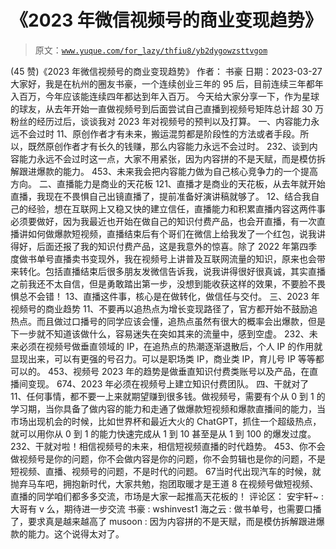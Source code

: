 # 《2023 年微信视频号的商业变现趋势》

> 原文：[`www.yuque.com/for_lazy/thfiu8/yb2dygowzsttvgom`](https://www.yuque.com/for_lazy/thfiu8/yb2dygowzsttvgom)

<ne-h2 id="07431b75" data-lake-id="07431b75"><ne-heading-ext><ne-heading-anchor></ne-heading-anchor><ne-heading-fold></ne-heading-fold></ne-heading-ext><ne-heading-content><ne-text id="ud9e93e43">(45 赞)《2023 年微信视频号的商业变现趋势》</ne-text></ne-heading-content></ne-h2> <ne-p id="u4cc9f7ce" data-lake-id="u4cc9f7ce"><ne-text id="u876d1fd1">作者： 书豪</ne-text></ne-p> <ne-p id="uef2f2b02" data-lake-id="uef2f2b02"><ne-text id="uf2995c6a">日期：2023-03-27</ne-text></ne-p> <ne-p id="udfee7f6a" data-lake-id="udfee7f6a"><ne-text id="ufac059f9">大家好，我是在杭州的圈友书豪，一个连续创业三年的 95 后，目前连续三年都年入百万，今年应该能连续四年都达到年入百万。</ne-text></ne-p> <ne-p id="ue8d0dce1" data-lake-id="ue8d0dce1"><ne-text id="ud4648e35">今天给大家分享一下，作为星球的球友，从去年开始一直做视频号到后面尝试自己直播到视频号矩阵总计超 30 万粉丝的经历过后，谈谈我对 2023 年对视频号的预判以及打算。</ne-text></ne-p> <ne-h1 id="e0cb2ebf" data-lake-id="e0cb2ebf"><ne-heading-ext><ne-heading-anchor></ne-heading-anchor><ne-heading-fold></ne-heading-fold></ne-heading-ext><ne-heading-content><ne-text id="u789d36ee" ne-bold="true">一、内容能力永远不会过时</ne-text></ne-heading-content></ne-h1> <ne-oli><ne-oli-i>1</ne-oli-i><ne-oli-c class="ne-oli-content" id="u9c1b9af1" data-lake-id="u9c1b9af1"><ne-text id="uc562617f">1、原创作者才有未来，搬运混剪都是阶段性的方法或者手段。所以，既然原创作者才有长久的钱赚，那么</ne-text><ne-text id="u3dd33757" ne-bold="true">内容能力永远不会过时。</ne-text></ne-oli-c></ne-oli> <ne-oli><ne-oli-i>2</ne-oli-i></ne-oli><ne-oli><ne-oli-i>3</ne-oli-i><ne-oli-c class="ne-oli-content" id="u0e36368f" data-lake-id="u0e36368f"><ne-text id="u65236184">2、谈到内容能力永远不会过时这一点，大家不用紧张，因为内容拼的不是天赋，而是模仿拆解跟进爆款的能力。</ne-text></ne-oli-c></ne-oli> <ne-oli><ne-oli-i>4</ne-oli-i></ne-oli><ne-oli><ne-oli-i>5</ne-oli-i><ne-oli-c class="ne-oli-content" id="u0f19b040" data-lake-id="u0f19b040"><ne-text id="uf30b9744">3、未来我会把内容能力做为自己核心竞争力的一个提高方向。</ne-text></ne-oli-c></ne-oli> <ne-h1 id="07beca41" data-lake-id="07beca41"><ne-heading-ext><ne-heading-anchor></ne-heading-anchor><ne-heading-fold></ne-heading-fold></ne-heading-ext><ne-heading-content><ne-text id="u92413ff4" ne-bold="true">二、直播能力是商业的天花板</ne-text></ne-heading-content></ne-h1> <ne-oli><ne-oli-i>1</ne-oli-i></ne-oli><ne-oli><ne-oli-i>2</ne-oli-i><ne-oli-c class="ne-oli-content" id="u8a64c295" data-lake-id="u8a64c295"><ne-text id="u1ce05ccb">1、</ne-text><ne-text id="ub926f595" ne-bold="true">直播才是商业的天花板，</ne-text><ne-text id="uc82795db">从去年就开始直播，我现在不畏惧自己出镜直播了，提前准备好演讲稿就够了。</ne-text></ne-oli-c></ne-oli> <ne-oli><ne-oli-i>1</ne-oli-i><ne-oli-c class="ne-oli-content" id="ud31d10d4" data-lake-id="ud31d10d4"><ne-text id="u40717815">2、结合我自己的经验，想在互联网上又稳又快的建立信任，</ne-text><ne-text id="u99430889" ne-bold="true">直播能力</ne-text><ne-text id="u8a6e5495">和</ne-text><ne-text id="uc3fbf3a0" ne-bold="true">积累直播内容</ne-text><ne-text id="u07fd9f87">这两件事必须要做好，因为我最近也开始在做自己的知识付费产品，也会开直播，有一次直播讲如何做爆款短视频，直播结束后有个哥们在微信上给我发了一个红包，说我讲得好，后面还报了我的知识付费产品，这是我意外的惊喜。除了 2022 年第四季度做书单号直播卖书变现外，我在视频号上讲普及互联网流量的知识，原来也会带来转化。包括直播结束后很多朋友发微信告诉我，说我讲得很好很真诚，其实直播之前我还不太自信，但是勇敢踏出第一步，没想到能收获这样的效果，不要脸不畏惧总不会错！</ne-text></ne-oli-c></ne-oli> <ne-oli><ne-oli-i>1</ne-oli-i><ne-oli-c class="ne-oli-content" id="u8737aff3" data-lake-id="u8737aff3"><ne-text id="ua29819d3">3、直播这件事，</ne-text><ne-text id="u759ad270" ne-bold="true">核心是在做转化，做信任与交付</ne-text><ne-text id="uafe3535f">。</ne-text></ne-oli-c></ne-oli> <ne-h1 id="65710257" data-lake-id="65710257"><ne-heading-ext><ne-heading-anchor></ne-heading-anchor><ne-heading-fold></ne-heading-fold></ne-heading-ext><ne-heading-content><ne-text id="uc2332b9e" ne-bold="true">三、2023 年视频号的商业趋势</ne-text></ne-heading-content></ne-h1> <ne-oli><ne-oli-i>1</ne-oli-i><ne-oli-c class="ne-oli-content" id="ubbaef614" data-lake-id="ubbaef614"><ne-text id="ua9641e76">1、不要再以追热点为增长变现路径了，官方都开始不鼓励追热点。而且做过口播号的同学应该会懂，追热点虽然有很大的概率会出爆款，但是下一步就不知道该做什么，容易迷失在突如其来的流量中，感到空虚。</ne-text></ne-oli-c></ne-oli> <ne-oli><ne-oli-i>2</ne-oli-i></ne-oli><ne-oli><ne-oli-i>3</ne-oli-i><ne-oli-c class="ne-oli-content" id="u92aa613d" data-lake-id="u92aa613d"><ne-text id="u516a861c">2、未来必须在视频号做垂直领域的 IP，在追热点的热潮逐渐退散后，个人 IP 的作用就显现出来，可以有更强的号召力。可以是职场类 IP，商业类 IP，育儿号 IP 等等都可以的。</ne-text></ne-oli-c></ne-oli> <ne-oli><ne-oli-i>4</ne-oli-i></ne-oli><ne-oli><ne-oli-i>5</ne-oli-i><ne-oli-c class="ne-oli-content" id="ub9e405ce" data-lake-id="ub9e405ce"><ne-text id="u7ba43cd9" ne-bold="true">3、视频号 2023 年的趋势是做垂直知识付费类账号以及产品，在直播间变现。</ne-text></ne-oli-c></ne-oli> <ne-oli><ne-oli-i>6</ne-oli-i></ne-oli><ne-oli><ne-oli-i>7</ne-oli-i><ne-oli-c class="ne-oli-content" id="u25553d86" data-lake-id="u25553d86"><ne-text id="u7417c56d">4、2023 年必须在视频号上建立知识付费团队。</ne-text></ne-oli-c></ne-oli> <ne-h1 id="c9d5e680" data-lake-id="c9d5e680"><ne-heading-ext><ne-heading-anchor></ne-heading-anchor><ne-heading-fold></ne-heading-fold></ne-heading-ext><ne-heading-content><ne-text id="u3e5a020c">四、干就对了</ne-text></ne-heading-content></ne-h1> <ne-oli><ne-oli-i>1</ne-oli-i><ne-oli-c class="ne-oli-content" id="u55cbbdd6" data-lake-id="u55cbbdd6"><ne-text id="u791d13a6">1、任何事情，都不要一上来就期望赚到很多钱。</ne-text><ne-text id="ubf1f965c" ne-bold="true">做视频号，需要有个从 0 到 1 的学习期，当你具备了做内容的能力和走通了做爆款短视频和爆款直播间的能力，当市场出现机会的时候，比如世界杯和最近大火的 ChatGPT，抓住一个超级热点，就可以用你从 0 到 1 的能力快速完成从 1 到 10 甚至是从 1 到 100 的爆发过度。</ne-text></ne-oli-c></ne-oli> <ne-oli><ne-oli-i>2</ne-oli-i></ne-oli><ne-oli><ne-oli-i>3</ne-oli-i><ne-oli-c class="ne-oli-content" id="u11af6018" data-lake-id="u11af6018"><ne-text id="u4081e041">2、干就对啦！相信视频号的未来，相信短视频直播的时代趋势。</ne-text></ne-oli-c></ne-oli> <ne-oli><ne-oli-i>4</ne-oli-i></ne-oli><ne-oli><ne-oli-i>5</ne-oli-i><ne-oli-c class="ne-oli-content" id="u0906d4a4" data-lake-id="u0906d4a4"><ne-text id="ufe3c6315">3、你不会做视频号是你的问题，你不会做内容是你的问题，你不会剪辑也是你的问题，不是短视频、直播、视频号的问题，不是时代的问题。</ne-text></ne-oli-c></ne-oli> <ne-oli><ne-oli-i>6</ne-oli-i></ne-oli><ne-oli><ne-oli-i>7</ne-oli-i><ne-oli-c class="ne-oli-content" id="u73f1a06b" data-lake-id="u73f1a06b"><ne-text id="u6b8ae35a" ne-bold="true">当时代出现汽车的时候，就抛弃马车吧，拥抱新时代，</ne-text><ne-text id="uef8f21b8">大家共勉，抱团取暖才是王道</ne-text></ne-oli-c></ne-oli> <ne-oli><ne-oli-i>8</ne-oli-i></ne-oli><ne-p id="u1f9219bc" data-lake-id="u1f9219bc"><ne-text id="u109f4529" ne-bold="true"> 在视频号做短视频、直播的同学咱们都多多交流，市场是大家一起推高天花板的！</ne-text></ne-p> <ne-h1 id="9039450f" data-lake-id="9039450f"><ne-heading-ext><ne-heading-anchor></ne-heading-anchor><ne-heading-fold></ne-heading-fold></ne-heading-ext> <ne-heading-content></ne-heading-content></ne-h1> <ne-hole id="u4c89e85f" data-lake-id="u4c89e85f"><ne-card data-card-name="hr" data-card-type="block" id="Wxf9O" data-event-boundary="card"><ne-p id="u552a6546" data-lake-id="u552a6546"><ne-text id="u01eb432f">评论区：</ne-text></ne-p> <ne-p id="u04377684" data-lake-id="u04377684"><ne-text id="udac71fe6">安宇轩~ : 大哥有 v 么，期待进一步交流</ne-text> <ne-text id="ufea063b1">书豪 : wshinvest1</ne-text> <ne-text id="u963ddbff">海之云 : 做书单号，也需要口播了，要求真是越来越高了</ne-text> <ne-text id="ued9a0438">musoon : 因为内容拼的不是天赋，而是模仿拆解跟进爆款的能力。这个说得太对了。</ne-text></ne-p></ne-card></ne-hole>